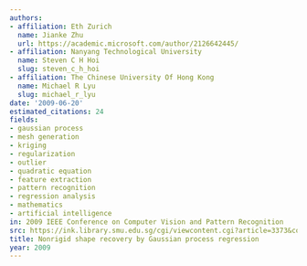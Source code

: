 ```yaml
---
authors:
- affiliation: Eth Zurich
  name: Jianke Zhu
  url: https://academic.microsoft.com/author/2126642445/
- affiliation: Nanyang Technological University
  name: Steven C H Hoi
  slug: steven_c_h_hoi
- affiliation: The Chinese University Of Hong Kong
  name: Michael R Lyu
  slug: michael_r_lyu
date: '2009-06-20'
estimated_citations: 24
fields:
- gaussian process
- mesh generation
- kriging
- regularization
- outlier
- quadratic equation
- feature extraction
- pattern recognition
- regression analysis
- mathematics
- artificial intelligence
in: 2009 IEEE Conference on Computer Vision and Pattern Recognition
src: https://ink.library.smu.edu.sg/cgi/viewcontent.cgi?article=3373&context=sis_research
title: Nonrigid shape recovery by Gaussian process regression
year: 2009
---
```

